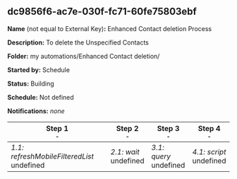 ## dc9856f6-ac7e-030f-fc71-60fe75803ebf

**Name** (not equal to External Key)**:** Enhanced Contact deletion Process

**Description:** To delete the Unspecified Contacts

**Folder:** my automations/Enhanced Contact deletion/

**Started by:** Schedule

**Status:** Building

**Schedule:** Not defined

**Notifications:** _none_


| Step 1<br>_<small>-</small>_ | Step 2<br>_<small>-</small>_ | Step 3<br>_<small>-</small>_ | Step 4<br>_<small>-</small>_ |
| --- | --- | --- | --- |
| _1.1: refreshMobileFilteredList_<br>undefined | _2.1: wait_<br>undefined | _3.1: query_<br>undefined | _4.1: script_<br>undefined |
